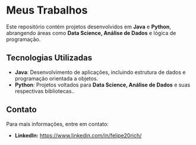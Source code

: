 # Meus Trabalhos

Este repositório contém projetos desenvolvidos em **Java** e **Python**, abrangendo áreas como **Data Science, Análise de Dados** e lógica de programação.

## Tecnologias Utilizadas

- **Java**: Desenvolvimento de aplicações, incluindo estrutura de dados e programação orientada a objetos.
- **Python**: Projetos voltados para **Data Science, Análise de Dados** e suas respectivas bibliotecas..

## Contato

Para mais informações, entre em contato:

- **LinkedIn:** https://www.linkedin.com/in/felipe20rich/
